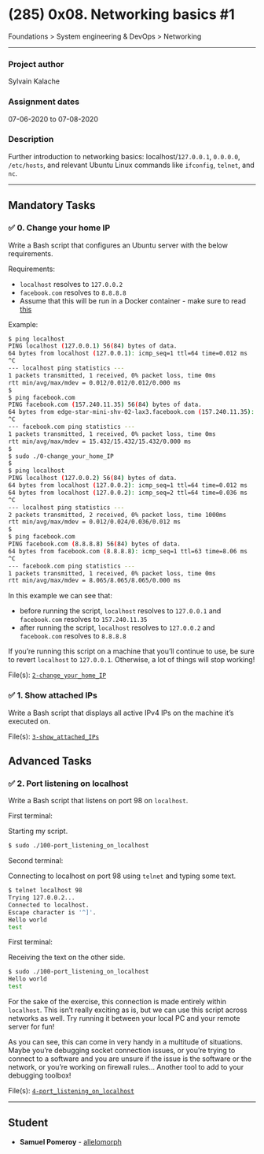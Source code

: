 # (285) 0x08. Networking basics #1
Foundations > System engineering & DevOps > Networking

---

### Project author
Sylvain Kalache

### Assignment dates
07-06-2020 to 07-08-2020

### Description
Further introduction to networking basics: localhost/`127.0.0.1`, `0.0.0.0`, `/etc/hosts`, and relevant Ubuntu Linux commands like `ifconfig`, `telnet`, and `nc`.

---

## Mandatory Tasks

### :white_check_mark: 0. Change your home IP
Write a Bash script that configures an Ubuntu server with the below requirements.

Requirements:
* `localhost` resolves to `127.0.0.2`
* `facebook.com` resolves to `8.8.8.8`
* Assume that this will be run in a Docker container - make sure to read [this](https://web.archive.org/web/20171117023601/http://blog.jonathanargentiero.com/docker-sed-cannot-rename-etcsedl8ysxl-device-or-resource-busy/)

Example:
```bash
$ ping localhost
PING localhost (127.0.0.1) 56(84) bytes of data.
64 bytes from localhost (127.0.0.1): icmp_seq=1 ttl=64 time=0.012 ms
^C
--- localhost ping statistics ---
1 packets transmitted, 1 received, 0% packet loss, time 0ms
rtt min/avg/max/mdev = 0.012/0.012/0.012/0.000 ms
$
$ ping facebook.com
PING facebook.com (157.240.11.35) 56(84) bytes of data.
64 bytes from edge-star-mini-shv-02-lax3.facebook.com (157.240.11.35): icmp_seq=1 ttl=63 time=15.4 ms
^C
--- facebook.com ping statistics ---
1 packets transmitted, 1 received, 0% packet loss, time 0ms
rtt min/avg/max/mdev = 15.432/15.432/15.432/0.000 ms
$
$ sudo ./0-change_your_home_IP
$
$ ping localhost
PING localhost (127.0.0.2) 56(84) bytes of data.
64 bytes from localhost (127.0.0.2): icmp_seq=1 ttl=64 time=0.012 ms
64 bytes from localhost (127.0.0.2): icmp_seq=2 ttl=64 time=0.036 ms
^C
--- localhost ping statistics ---
2 packets transmitted, 2 received, 0% packet loss, time 1000ms
rtt min/avg/max/mdev = 0.012/0.024/0.036/0.012 ms
$
$ ping facebook.com
PING facebook.com (8.8.8.8) 56(84) bytes of data.
64 bytes from facebook.com (8.8.8.8): icmp_seq=1 ttl=63 time=8.06 ms
^C
--- facebook.com ping statistics ---
1 packets transmitted, 1 received, 0% packet loss, time 0ms
rtt min/avg/max/mdev = 8.065/8.065/8.065/0.000 ms
```
In this example we can see that:
* before running the script, `localhost` resolves to `127.0.0.1` and `facebook.com` resolves to `157.240.11.35`
* after running the script, `localhost` resolves to `127.0.0.2` and `facebook.com` resolves to `8.8.8.8`

If you’re running this script on a machine that you’ll continue to use, be sure to revert `localhost` to `127.0.0.1`. Otherwise, a lot of things will stop working!

File(s): [`2-change_your_home_IP`](./2-change_your_home_IP)

### :white_check_mark: 1. Show attached IPs
Write a Bash script that displays all active IPv4 IPs on the machine it’s executed on.

File(s): [`3-show_attached_IPs`](./3-show_attached_IPs)

## Advanced Tasks

### :white_check_mark: 2. Port listening on localhost
Write a Bash script that listens on port 98 on `localhost`.

First terminal:

Starting my script.
```bash
$ sudo ./100-port_listening_on_localhost
```

Second terminal:

Connecting to localhost on port 98 using `telnet` and typing some text.
```bash
$ telnet localhost 98
Trying 127.0.0.2...
Connected to localhost.
Escape character is '^]'.
Hello world
test
```

First terminal:

Receiving the text on the other side.
```bash
$ sudo ./100-port_listening_on_localhost
Hello world
test
```

For the sake of the exercise, this connection is made entirely within `localhost`. This isn’t really exciting as is, but we can use this script across networks as well. Try running it between your local PC and your remote server for fun!

As you can see, this can come in very handy in a multitude of situations. Maybe you’re debugging socket connection issues, or you’re trying to connect to a software and you are unsure if the issue is the software or the network, or you’re working on firewall rules… Another tool to add to your debugging toolbox!

File(s): [`4-port_listening_on_localhost`](./4-port_listening_on_localhost)

---

## Student
* **Samuel Pomeroy** - [allelomorph](github.com/allelomorph)

